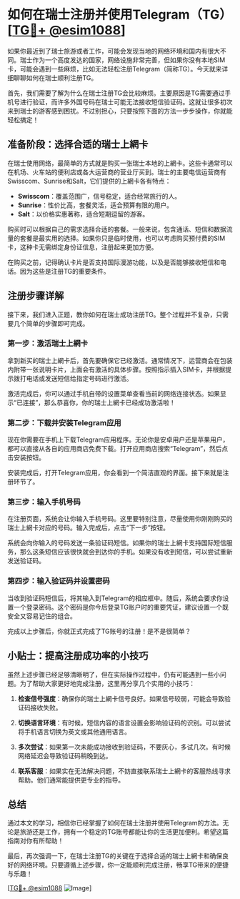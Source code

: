 # 如何在瑞士注册并使用Telegram（TG）[[TG💪+ @esim1088](https://t.me/s/esim1088)]

如果你最近到了瑞士旅游或者工作，可能会发现当地的网络环境和国内有很大不同。瑞士作为一个高度发达的国家，网络设施非常完善，但如果你没有本地SIM卡，可能会遇到一些麻烦，比如无法轻松注册Telegram（简称TG）。今天就来详细聊聊如何在瑞士顺利注册TG。

首先，我们需要了解为什么在瑞士注册TG会比较麻烦。主要原因是TG需要通过手机号进行验证，而许多外国号码在瑞士可能无法接收短信验证码。这就让很多初次来到瑞士的游客感到困扰。不过别担心，只要按照下面的方法一步步操作，你就能轻松搞定！

## 准备阶段：选择合适的瑞士上網卡

在瑞士使用网络，最简单的方式就是购买一张瑞士本地的上網卡。这些卡通常可以在机场、火车站的便利店或各大运营商的营业厅买到。瑞士的主要电信运营商有Swisscom、Sunrise和Salt，它们提供的上網卡各有特点：

- **Swisscom**：覆盖范围广，信号稳定，适合经常旅行的人。
- **Sunrise**：性价比高，套餐灵活，适合预算有限的用户。
- **Salt**：以价格实惠著称，适合短期逗留的游客。

购买时可以根据自己的需求选择合适的套餐。一般来说，包含通话、短信和数据流量的套餐是最实用的选择。如果你只是临时使用，也可以考虑购买预付费的SIM卡，这种卡无需绑定身份证信息，注册起来更加方便。

在购买之前，记得确认卡片是否支持国际漫游功能，以及是否能够接收短信和电话。因为这些是注册TG的重要条件。

## 注册步骤详解

接下来，我们进入正题，教你如何在瑞士成功注册TG。整个过程并不复杂，只需要几个简单的步骤即可完成。

### 第一步：激活瑞士上網卡

拿到新买的瑞士上網卡后，首先要确保它已经激活。通常情况下，运营商会在包装内附带一张说明卡片，上面会有激活的具体步骤。按照指示插入SIM卡，并根据提示拨打电话或发送短信给指定号码进行激活。

激活完成后，你可以通过手机自带的设置菜单查看当前的网络连接状态。如果显示“已连接”，那么恭喜你，你的瑞士上網卡已经成功激活啦！

### 第二步：下载并安装Telegram应用

现在你需要在手机上下载Telegram应用程序。无论你是安卓用户还是苹果用户，都可以直接从各自的应用商店免费下载。打开应用商店搜索“Telegram”，然后点击安装按钮。

安装完成后，打开Telegram应用，你会看到一个简洁直观的界面。接下来就是注册环节了。

### 第三步：输入手机号码

在注册页面，系统会让你输入手机号码。这里要特别注意，尽量使用你刚刚购买的瑞士上網卡对应的号码。输入完成后，点击“下一步”按钮。

系统会向你输入的号码发送一条验证码短信。如果你的瑞士上網卡支持国际短信服务，那么这条短信应该很快就会到达你的手机。如果没有收到短信，可以尝试重新发送验证码。

### 第四步：输入验证码并设置密码

当收到验证码短信后，将其输入到Telegram的相应框中。随后，系统会要求你设置一个登录密码。这个密码是你今后登录TG账户时的重要凭证，建议设置一个既安全又容易记住的组合。

完成以上步骤后，你就正式完成了TG账号的注册！是不是很简单？

## 小贴士：提高注册成功率的小技巧

虽然上述步骤已经足够清晰明了，但在实际操作过程中，仍有可能遇到一些小问题。为了帮助大家更好地完成注册，这里再分享几个实用的小技巧：

1. **检查信号强度**：确保你的瑞士上網卡信号良好。如果信号较弱，可能会导致验证码接收失败。
   
2. **切换语言环境**：有时候，短信内容的语言设置会影响验证码的识别。可以尝试将手机语言切换为英文或其他通用语言。

3. **多次尝试**：如果第一次未能成功接收到验证码，不要灰心，多试几次。有时候网络延迟会导致验证码稍晚到达。

4. **联系客服**：如果实在无法解决问题，不妨直接联系瑞士上網卡的客服热线寻求帮助。他们通常能提供更专业的指导。

## 总结

通过本文的学习，相信你已经掌握了如何在瑞士注册并使用Telegram的方法。无论是旅游还是工作，拥有一个稳定的TG账号都能让你的生活更加便利。希望这篇指南对你有所帮助！

最后，再次强调一下，在瑞士注册TG的关键在于选择合适的瑞士上網卡和确保良好的网络环境。只要遵循上述步骤，你一定能顺利完成注册，畅享TG带来的便捷与乐趣！

[[TG💪+ @esim1088](https://t.me/s/esim1088) ![Image](https://i.postimg.cc/4NQfJmqS/Snipaste-2025-05-13-00-14-12.png)]